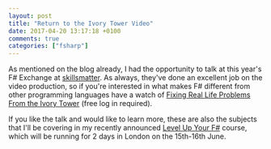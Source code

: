 ```yaml
---
layout: post
title: "Return to the Ivory Tower Video"
date: 2017-04-20 13:17:18 +0100
comments: true
categories: ["fsharp"]
---
```

As mentioned on the blog already, I had the opportunity to talk at this year's F# Exchange at [skillsmatter](https://skillsmatter.com/). As always, they've done an excellent job on the video production, so if you're interested in what makes F# different from other programming languages have a watch of [Fixing Real Life Problems From the Ivory Tower](https://skillsmatter.com/skillscasts/9883-fixing-real-life-problems-from-the-ivory-tower) (free log in required).

If you like the talk and would like to learn more, these are also the subjects that I'll be covering in my recently announced [Level Up Your F#](/level-up-your-f-number-skills/) course, which will be running for 2 days in London on the 15th-16th June.
